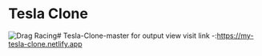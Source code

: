 # Tesla Clone
![Drag Racing](https://i.ibb.co/vdwNcBr/screenshot.png)# Tesla-Clone-master
for output view visit link -:https://my-tesla-clone.netlify.app
